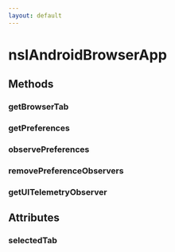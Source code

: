 ```yaml
---
layout: default
---
```


# nsIAndroidBrowserApp #

## Methods ##

### getBrowserTab ###

### getPreferences ###

### observePreferences ###

### removePreferenceObservers ###

### getUITelemetryObserver ###

## Attributes ##

### selectedTab ###
